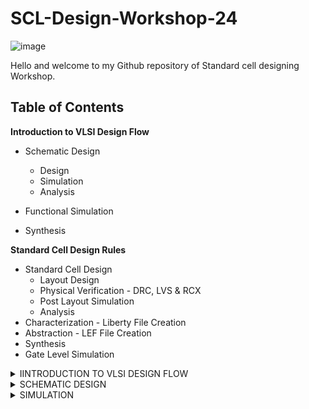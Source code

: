 # SCL-Design-Workshop-24

![image](https://github.com/Tawfeeq2507/SCL-Design-Workshop-24/assets/142083027/b76430f9-a1a2-4d99-bb7d-5af8c24bd7db) 

Hello and welcome to my Github repository of Standard cell designing Workshop.

## Table of Contents

**Introduction to VLSI Design Flow**
+ Schematic Design
  - Design
  - Simulation
  - Analysis

+ Functional Simulation
+ Synthesis

**Standard Cell Design Rules**
+ Standard Cell Design
  - Layout Design
  - Physical Verification - DRC, LVS & RCX
  - Post Layout Simulation
  - Analysis
+ Characterization - Liberty File Creation
+ Abstraction - LEF File Creation
+ Synthesis
+ Gate Level Simulation
 
<details>
<summary> IINTRODUCTION TO VLSI DESIGN FLOW</summary>

In VLSI Design flow we have two types of Design flows:

1) ASIC - **Application Specific Integrated Circuits** 
2) GPIC - **General Purpose Integrated Circuits**

**Difference Between ASIC and GPIC**

![image](https://github.com/Tawfeeq2507/SCL-Design-Workshop-24/assets/142083027/83f03318-062d-4af0-94dc-02ff1d90112e)

**Design Styles**
In Design flow we have Different Styles of Designing:

![image](https://github.com/Tawfeeq2507/SCL-Design-Workshop-24/assets/142083027/94284881-f70a-4744-8367-b72f15a2052a)

1) **Full Custom Design:** we start designing from the Transistor Level with advantages as very high time and high performance as each and every parameter can be modified.
2) **Semi Custom Design:** under semi custom design we have:
- Standard Cell Based Design.
- Gate Array Based Design.
- FPGA Based Design. 

In this workshop we focus only on the Standard Cell Based Designing.

</details>

<details>
<summary>SCHEMATIC DESIGN</summary>

In Schematic Design we Design the schematic of the Gates using Transistors and we Design these using the CMOS logic where we have pull up network and a pulldown Network and Name them according to the Industrial Standard Naming of Cells:

![image](https://github.com/Tawfeeq2507/SCL-Design-Workshop-24/assets/142083027/c15de560-6f99-449f-88b0-17e1143bbc58)

**DESIGNS**

1) INV1X1:

![image](https://github.com/Tawfeeq2507/SCL-Design-Workshop-24/assets/142083027/73489db2-e708-4177-8c47-1cf8f1dc89f5)

Similarly we can design schematic for higher Driving Strength:

**Driving Strength:**
Driving Strength means "driving capacity" of the logic gate, ie if we have 4 NANDS connected to our logic gate to drive them we need wud need enuff driving strength which will lead to the formation of channel in them.The driving strength of a standard cell is determined by various factors including the size and layout of transistors within the cell, the power supply voltage, and the load capacitance it needs to drive. Cells with higher driving strength can handle larger loads and are typically used in critical paths of the design where timing and signal integrity are crucial.
   
2) INV1X2:
we increase the aspect ratio twice to get double the driving rate

![image](https://github.com/Tawfeeq2507/SCL-Design-Workshop-24/assets/142083027/3edc6c5d-dbcd-43cc-bc15-4148dfc3b022)

3) INV1X3:

![image](https://github.com/Tawfeeq2507/SCL-Design-Workshop-24/assets/142083027/1c732e48-20b9-46b4-91c2-d8fa0ea080c5)

4) INV1X4:

![image](https://github.com/Tawfeeq2507/SCL-Design-Workshop-24/assets/142083027/819190c1-a541-4083-8655-f4168150efc3)

5) NAND2X1:

![image](https://github.com/Tawfeeq2507/SCL-Design-Workshop-24/assets/142083027/1c592579-aea3-4579-b527-87ead55dc2fb)

6) NAND2X2:

![image](https://github.com/Tawfeeq2507/SCL-Design-Workshop-24/assets/142083027/82206417-7edc-40c9-baa4-242ec03b98a8)

7) NOR2X1:

![image](https://github.com/Tawfeeq2507/SCL-Design-Workshop-24/assets/142083027/0a1f6879-ed29-416a-9ae4-6212c836543f)

8) NOR2X2:

![image](https://github.com/Tawfeeq2507/SCL-Design-Workshop-24/assets/142083027/1e14ac8e-689d-485b-8bcd-72ee286abbe2)

9) AND2X1:

![image](https://github.com/Tawfeeq2507/SCL-Design-Workshop-24/assets/142083027/4877bbd2-38f1-4dd3-b17e-4d66954dee5e)

10) AND2X2:

![image](https://github.com/Tawfeeq2507/SCL-Design-Workshop-24/assets/142083027/c8938b0c-9ef9-47bb-b172-569136ec65e8)

11) OR2X1:

![image](https://github.com/Tawfeeq2507/SCL-Design-Workshop-24/assets/142083027/2b4df79d-76be-4385-80f9-c15cb07a11c9)

12) OR2X2:

![image](https://github.com/Tawfeeq2507/SCL-Design-Workshop-24/assets/142083027/fe501b98-8431-4f1b-ba54-e69fd2d0eda4)

</details>

<details>
<summary> SIMULATION </summary>
</details>


 


















